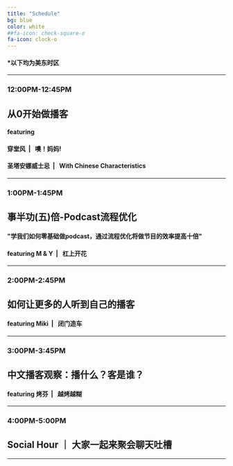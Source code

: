 ```yaml
---
title: "Schedule"
bg: blue
color: white
##fa-icon: check-square-o
fa-icon: clock-o
---
```


#### *以下均为美东时区

---

### 12:00PM-12:45PM  
## 从0开始做播客
#### featuring
#### 穿堂风&nbsp;&nbsp;|&nbsp;&nbsp;<i class="fa fa-podcast"></i>&nbsp;噢！妈妈!
#### 圣塔安娜威士忌&nbsp;&nbsp;|&nbsp;&nbsp;<i class="fa fa-podcast"></i>&nbsp;With Chinese Characteristics
---

### 1:00PM-1:45PM  
## 事半功(五)倍-Podcast流程优化
#### "学我们如何零基础做podcast，通过流程优化将做节目的效率提高十倍"
#### featuring M & Y&nbsp;&nbsp;|&nbsp;&nbsp;<i class="fa fa-podcast"></i>&nbsp;杠上开花
---

### 2:00PM-2:45PM  
## 如何让更多的人听到自己的播客
#### featuring Miki&nbsp;&nbsp;|&nbsp;&nbsp;<i class="fa fa-podcast"></i>&nbsp;闭门造车
---

### 3:00PM-3:45PM
## 中文播客观察：播什么？客是谁？
#### featuring 烤芬&nbsp;&nbsp;|&nbsp;&nbsp;<i class="fa fa-podcast"></i>&nbsp;越烤越糊
---

### 4:00PM-5:00PM
## <i class="fa fa-glass-cheers"></i>Social Hour ｜ 大家一起来聚会聊天吐槽
---

